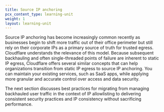 ```yaml
---
title: Source IP anchoring
pcx_content_type: learning-unit
weight: 1
layout: learning-unit
---
```


Source IP anchoring has become increasingly common recently as businesses begin to shift more traffic out of their office perimeter but still rely on their corporate IPs as a primary source of truth for trusted egress. Cloudflare understands the relevance of this model. Because subsequent backhauling and often single-threaded points of failure are inherent to static IP egress, Cloudflare offers several similar concepts that can help organizations transition from static IP egress to source IP anchoring. You can maintain your existing services, such as SaaS apps, while applying more granular and accurate control over access and data security.

The next section discusses best practices for migrating from managing backhauled user traffic in the context of IP allowlisting to delivering consistent security practices and IP consistency without sacrificing performance.
